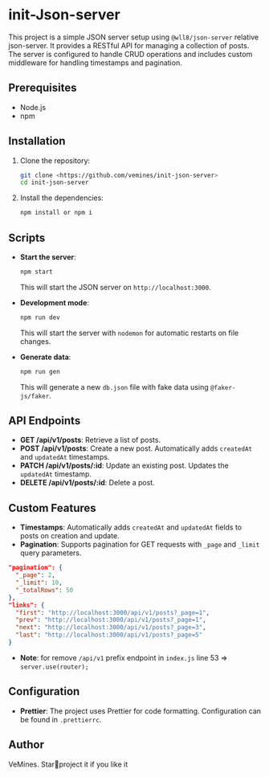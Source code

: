 # init-Json-server

This project is a simple JSON server setup using `@wll8/json-server` relative json-server. It provides a RESTful API for managing a collection of posts. The server is configured to handle CRUD operations and includes custom middleware for handling timestamps and pagination.

## Prerequisites

- Node.js
- npm

## Installation

1. Clone the repository:

   ```bash
   git clone <https://github.com/vemines/init-json-server>
   cd init-json-server
   ```

2. Install the dependencies:

   ```bash
   npm install or npm i
   ```

## Scripts

- **Start the server**:

  ```bash
  npm start
  ```

  This will start the JSON server on `http://localhost:3000`.

- **Development mode**:

  ```bash
  npm run dev
  ```

  This will start the server with `nodemon` for automatic restarts on file changes.

- **Generate data**:

  ```bash
  npm run gen
  ```

  This will generate a new `db.json` file with fake data using `@faker-js/faker`.

## API Endpoints

- **GET /api/v1/posts**: Retrieve a list of posts.
- **POST /api/v1/posts**: Create a new post. Automatically adds `createdAt` and `updatedAt` timestamps.
- **PATCH /api/v1/posts/:id**: Update an existing post. Updates the `updatedAt` timestamp.
- **DELETE /api/v1/posts/:id**: Delete a post.

## Custom Features

- **Timestamps**: Automatically adds `createdAt` and `updatedAt` fields to posts on creation and update.
- **Pagination**: Supports pagination for GET requests with `_page` and `_limit` query parameters.

```json
"pagination": {
  "_page": 2,
  "_limit": 10,
  "_totalRows": 50
},
"links": {
  "first": "http://localhost:3000/api/v1/posts?_page=1",
  "prev": "http://localhost:3000/api/v1/posts?_page=1",
  "next": "http://localhost:3000/api/v1/posts?_page=3",
  "last": "http://localhost:3000/api/v1/posts?_page=5"
}
```

- **Note**: for remove `/api/v1` prefix endpoint in `index.js` line 53 => `server.use(router);`

## Configuration

- **Prettier**: The project uses Prettier for code formatting. Configuration can be found in `.prettierrc`.

## Author

VeMines.
Star🌟project it if you like it
